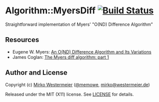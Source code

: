 # Algorithm::MyersDiff [![Build Status](https://travis-ci.org/memowe/Algorithm-MyersDiff.svg?branch=master)](https://travis-ci.org/memowe/Algorithm-MyersDiff)

Straightforward implementation of Myers' "O(ND) Difference Algorithm"

## Resources

- Eugene W. Myers: [An O(ND) Difference Algorithm and Its Variations][myers]
- James Coglan: [The Myers diff algorithm: part 1][coglan]

[myers]: paper.pdf
[coglan]: https://blog.jcoglan.com/2017/02/12/the-myers-diff-algorithm-part-1/

## Author and License

Copyright (c) [Mirko Westermeier][mirko] ([\@memowe][mgh], [mirko@westermeier.de][mmail])

Released under the MIT (X11) license. See [LICENSE][mit] for details.

[mirko]: http://mirko.westermeier.de
[mgh]: https://github.com/memowe
[mmail]: mailto:mirko@westermeier.de
[mit]: LICENSE
